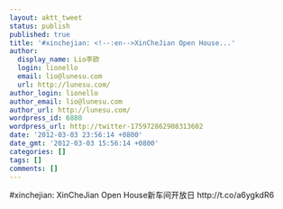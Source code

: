 ```yaml
---
layout: aktt_tweet
status: publish
published: true
title: '#xinchejian: <!--:en-->XinCheJian Open House...'
author:
  display_name: Lio李欧
  login: lionello
  email: lio@lunesu.com
  url: http://lunesu.com/
author_login: lionello
author_email: lio@lunesu.com
author_url: http://lunesu.com/
wordpress_id: 6880
wordpress_url: http://twitter-175972862908313602
date: '2012-03-03 23:56:14 +0800'
date_gmt: '2012-03-03 15:56:14 +0800'
categories: []
tags: []
comments: []
---
```

<p>#xinchejian: <!--:en-->XinCheJian Open House<!--:--><!--:zh-->新车间开放日<!--:--> http://t.co/a6ygkdR6</p>
